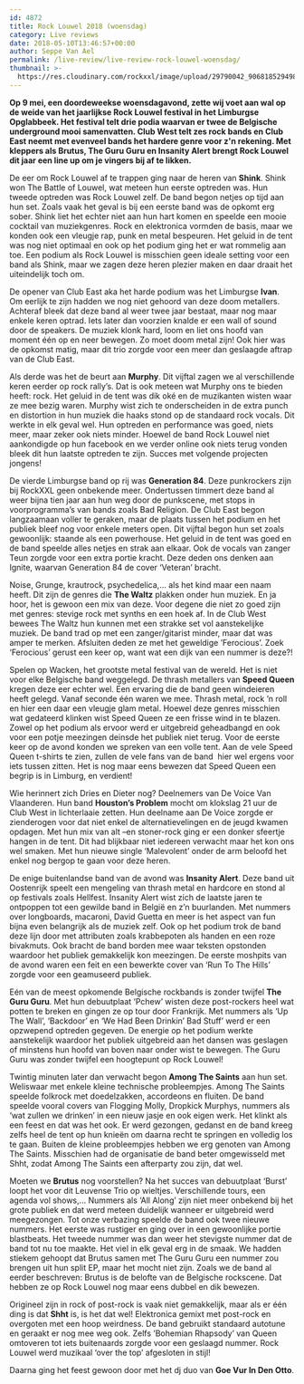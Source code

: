 ```yaml
---
id: 4872
title: Rock Louwel 2018 (woensdag)
category: Live reviews
date: 2018-05-10T13:46:57+00:00
author: Seppe Van Ael
permalink: /live-review/live-review-rock-louwel-woensdag/
thumbnail: >-
  https://res.cloudinary.com/rockxxl/image/upload/29790042_906818529498302_5958637918565840139_n.jpg
---
```

**Op 9 mei, een doordeweekse woensdagavond, zette wij voet aan wal op de weide van het jaarlijkse Rock Louwel festival in het Limburgse Opglabbeek. Het festival telt drie podia waarvan er twee de Belgische underground mooi samenvatten. Club West telt zes rock bands en Club East neemt met evenveel bands het hardere genre voor z'n rekening. Met kleppers als Brutus, The Guru Guru en Insanity Alert brengt Rock Louwel dit jaar een line up om je vingers bij af te likken.**

De eer om Rock Louwel af te trappen ging naar de heren van **Shink**. Shink won The Battle of Louwel, wat meteen hun eerste optreden was. Hun tweede optreden was Rock Louwel zelf. De band begon netjes op tijd aan hun set. Zoals vaak het geval is bij een eerste band was de opkomt erg sober. Shink liet het echter niet aan hun hart komen en speelde een mooie cocktail van muziekgenres. Rock en elektronica vormden de basis, maar we konden ook een vleugje rap, punk en metal bespeuren. Het geluid in de tent was nog niet optimaal en ook op het podium ging het er wat rommelig aan toe. Een podium als Rock Louwel is misschien geen ideale setting voor een band als Shink, maar we zagen deze heren plezier maken en daar draait het uiteindelijk toch om.

De opener van Club East aka het harde podium was het Limburgse **Ivan**. Om eerlijk te zijn hadden we nog niet gehoord van deze doom metallers. Achteraf bleek dat deze band al weer twee jaar bestaat, maar nog maar enkele keren optrad. Iets later dan voorzien knalde er een wall of sound door de speakers. De muziek klonk hard, loom en liet ons hoofd van moment één op en neer bewegen. Zo moet doom metal zijn! Ook hier was de opkomst matig, maar dit trio zorgde voor een meer dan geslaagde aftrap van de Club East.

Als derde was het de beurt aan **Murphy**. Dit vijftal zagen we al verschillende keren eerder op rock rally’s. Dat is ook meteen wat Murphy ons te bieden heeft: rock. Het geluid in de tent was dik oké en de muzikanten wisten waar ze mee bezig waren. Murphy wist zich te onderscheiden in de extra punch en distortion in hun muziek die haaks stond op de standaard rock vocals. Dit werkte in elk geval wel. Hun optreden en performance was goed, niets meer, maar zeker ook niets minder. Hoewel de band Rock Louwel niet aankondigde op hun facebook en we verder online ook niets terug vonden bleek dit hun laatste optreden te zijn. Succes met volgende projecten jongens!

De vierde Limburgse band op rij was **Generation 84**. Deze punkrockers zijn bij RockXXL geen onbekende meer. Ondertussen timmert deze band al weer bijna tien jaar aan hun weg door de punkscene, met stops in voorprogramma’s van bands zoals Bad Religion. De Club East begon langzaamaan voller te geraken, maar de plaats tussen het podium en het publiek bleef nog voor enkele meters open. Dit vijftal begon hun set zoals gewoonlijk: staande als een powerhouse. Het geluid in de tent was goed en de band speelde alles netjes en strak aan elkaar. Ook de vocals van zanger Teun zorgde voor een extra portie kracht. Deze deden ons denken aan Ignite, waarvan Generation 84 de cover ‘Veteran’ bracht.

Noise, Grunge, krautrock, psychedelica,… als het kind maar een naam heeft. Dit zijn de genres die **The Waltz** plakken onder hun muziek. En ja hoor, het is gewoon een mix van deze. Voor degene die niet zo goed zijn met genres: stevige rock met synths en een hoek af. In de Club West bewees The Waltz hun kunnen met een strakke set vol aanstekelijke muziek. De band trad op met een zanger/gitarist minder, maar dat was amper te merken. Afsluiten deden ze met het geweldige ’Ferocious’. Zoek ‘Ferocious’ gerust een keer op, want wat een dijk van een nummer is deze?!

Spelen op Wacken, het grootste metal festival van de wereld. Het is niet voor elke Belgische band weggelegd. De thrash metallers van **Speed Queen** kregen deze eer echter wel. Een ervaring die de band geen windeieren heeft gelegd. Vanaf seconde één waren we mee. Thrash metal, rock ’n roll en hier een daar een vleugje glam metal. Hoewel deze genres misschien wat gedateerd klinken wist Speed Queen ze een frisse wind in te blazen. Zowel op het podium als ervoor werd er uitgebreid geheadbangd en ook voor een potje meezingen deinsde het publiek niet terug. Voor de eerste keer op de avond konden we spreken van een volle tent. Aan de vele Speed Queen t-shirts te zien, zullen de vele fans van de band  hier wel ergens voor iets tussen zitten. Het is nog maar eens bewezen dat Speed Queen een begrip is in Limburg, en verdient!

Wie herinnert zich Dries en Dieter nog? Deelnemers van De Voice Van Vlaanderen. Hun band **Houston’s Problem** mocht om klokslag 21 uur de Club West in lichterlaaie zetten. Hun deelname aan De Voice zorgde er zienderogen voor dat niet enkel de alternatievelingen en de jeugd kwamen opdagen. Met hun mix van alt –en stoner-rock ging er een donker sfeertje hangen in de tent. Dit had blijkbaar niet iedereen verwacht maar het kon ons wel smaken. Met hun nieuwe single ‘Malevolent’ onder de arm beloofd het enkel nog bergop te gaan voor deze heren.

De enige buitenlandse band van de avond was **Insanity Alert**. Deze band uit Oostenrijk speelt een mengeling van thrash metal en hardcore en stond al op festivals zoals Hellfest. Insanity Alert wist zich de laatste jaren te ontpoppen tot een gewilde band in België en z’n buurlanden. Met nummers over longboards, macaroni, David Guetta en meer is het aspect van fun bijna even belangrijk als de muziek zelf. Ook op het podium trok de band deze lijn door met attributen zoals krabbepoten als handen en een roze bivakmuts. Ook bracht de band borden mee waar teksten opstonden waardoor het publiek gemakkelijk kon meezingen. De eerste moshpits van de avond waren een feit en een bewerkte cover van ‘Run To The Hills’ zorgde voor een geamuseerd publiek.

Eén van de meest opkomende Belgische rockbands is zonder twijfel **The Guru Guru**. Met hun debuutplaat ‘Pchew’ wisten deze post-rockers heel wat potten te breken en gingen ze op tour door Frankrijk. Met nummers als ‘Up The Wall’, ‘Backdoor’ en ‘We Had Been Drinkin’ Bad Stuff’ werd er een opzwepend optreden gegeven. De energie op het podium werkte aanstekelijk waardoor het publiek uitgebreid aan het dansen was geslagen of minstens hun hoofd van boven naar onder wist te bewegen. The Guru Guru was zonder twijfel een hoogtepunt op Rock Louwel!

Twintig minuten later dan verwacht begon **Among The Saints** aan hun set. Weliswaar met enkele kleine technische probleempjes. Among The Saints speelde folkrock met doedelzakken, accordeons en fluiten. De band speelde vooral covers van Flogging Molly, Dropkick Murphys, nummers als ‘wat zullen we drinken’ in een nieuw jasje en ook eigen werk. Het klinkt als een feest en dat was het ook. Er werd gezongen, gedanst en de band kreeg zelfs heel de tent op hun knieën om daarna recht te springen en volledig los te gaan. Buiten de kleine probleempjes hebben we erg genoten van Among The Saints. Misschien had de organisatie de band beter omgewisseld met Shht, zodat Among The Saints een afterparty zou zijn, dat wel.

Moeten we **Brutus** nog voorstellen? Na het succes van debuutplaat ‘Burst’ loopt het voor dit Leuvense Trio op wieltjes. Verschillende tours, een agenda vol shows,… Nummers als ‘All Along’ zijn niet meer onbekend bij het grote publiek en dat werd meteen duidelijk wanneer er uitgebreid werd meegezongen. Tot onze verbazing speelde de band ook twee nieuwe nummers. Het eerste was rustiger en ging over in een gewoonlijke portie blastbeats. Het tweede nummer was dan weer het stevigste nummer dat de band tot nu toe maakte. Het viel in elk geval erg in de smaak. We hadden stiekem gehoopt dat Brutus samen met The Guru Guru een nummer zou brengen uit hun split EP, maar het mocht niet zijn. Zoals we de band al eerder beschreven: Brutus is de belofte van de Belgische rockscene. Dat hebben ze op Rock Louwel nog maar eens dubbel en dik bewezen.

Origineel zijn in rock of post-rock is vaak niet gemakkelijk, maar als er één ding is dat **Shht** is, is het dat wel! Elektronica gemixt met post-rock en overgoten met een hoop weirdness. De band gebruikt standaard autotune en geraakt er nog mee weg ook. Zelfs ’Bohemian Rhapsody’ van Queen omtoveren tot iets buitenaards zorgde voor een geslaagd nummer. Rock Louwel werd muzikaal ‘over the top’ afgesloten in stijl!

Daarna ging het feest gewoon door met het dj duo van **Goe Vur In Den Otto**.